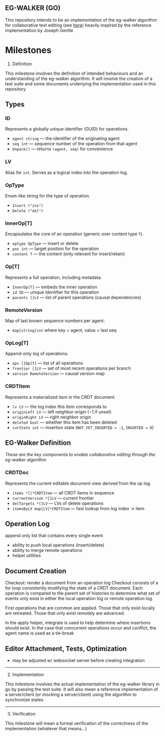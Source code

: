 ## EG-WALKER (GO)
This repository intends to be an implementation of the eg-walker algorithm for collaborative text editing (see [here](https://arxiv.org/pdf/2409.14252)) heavily inspired by the reference implementation by Joseph Gentle

# Milestones
1. Definition

This milestone involves the definition of intended behaviours and an understanding of the eg-walker algorithm. It will involve the creation of a test suite and some documents underlying the implementation used in this repository

## Types

### ID
Represents a globally unique identifier (GUID) for operations.
- `agent string` — the identifier of the originating agent
- `seq int` — sequence number of the operation from that agent
- `Unpack()` — returns `(agent, seq)` for convenience

### LV
Alias for `int`. Serves as a logical index into the operation log.

### OpType
Enum-like string for the type of operation.
- `Insert ("ins")`
- `Delete ("del")`

### InnerOp[T]
Encapsulates the core of an operation (generic over content type `T`).
- `optype OpType` — insert or delete
- `pos int` — target position for the operation
- `content T` — the content (only relevant for insert/retain)

### Op[T]
Represents a full operation, including metadata.
- `InnerOp[T]` — embeds the inner operation
- `id ID` — unique identifier for this operation
- `parents []LV` — list of parent operations (causal dependencies)

### RemoteVersion
Map of last known sequence numbers per agent:
- `map[string]int` where key = agent, value = last seq

### OpLog[T]
Append-only log of operations.
- `ops []Op[T]` — list of all operations
- `frontier []LV` — set of most recent operations per branch
- `version RemoteVersion` — causal version map

### CRDTItem
Represents a materialized item in the CRDT document.
- `lv LV` — the log index this item corresponds to
- `originLeft LV` — left neighbor origin (−1 if unset)
- `originRight LV` — right neighbor origin
- `deleted bool` — whether this item has been deleted
- `curState int` — insertion state (`NOT_YET_INSERTED = -1`, `INSERTED = 0`)

## EG-Walker Definition
*These are the key components to enable collaborative editing through the eg-walker algorithm*

### CRDTDoc
Represents the current editable document view derived from the op log.
- `items *[]*CRDTItem` — all CRDT items in sequence
- `currentVersion *[]LV` — current frontier
- `delTargets *[]LV` — LVs of delete operations
- `itemsByLV map[LV]*CRDTItem` — fast lookup from log index → item


## Operation Log
append only list that contains every single event
- ability to push local operations (insert/delete)
- ability to merge remote operations
- helper utilities

## Document Creation
Checkout: render a document from an operation log
Checkout consists of a for loop consistently modifying the state of a CRDT document.
Each operation is compared to the parent set of histories to determine what set of events
only exist in either the local operation log or remote operation log.

First operations that are common are applied. Those that only exist locally are retreated.
Those that only exist remotely are advanced.

In the apply helper, integrate is used to help determine where insertions should exist.
In the case that concurrent operations occur and conflict, the agent name is used as a tie-break

## Editor Attachment, Tests, Optimization
- may be adjusted w/ websocket server before creating integration

___
2. Implementation

This milestone involves the actual implementation of the eg-walker library in go by passing the test suite. It will also mean a reference implementation of a server/client (or mocking a server/client) using the algorithm to synchronize states
___
3. Verification

This milestone will mean a formal verification of the correctness of the implementation (whatever that means...)
